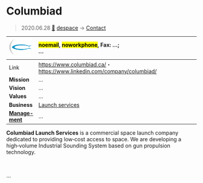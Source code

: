 # Columbiad
> 2020.06.28 [🚀](../index/index.md) [despace](index.md) → [Contact](contact.md)

|[![](f/con/c/columbiad_logo1_thumb.png)](f/con/c/columbiad_logo1.png)|<mark>noemail</mark>, <mark>noworkphone</mark>, Fax: …;<br> *…*|
|:--|:--|
|Link|<https://www.columbiad.ca/>・ <https://www.linkedin.com/company/columbiad/>|
|**Mission**|…|
|**Vision**|…|
|**Values**|…|
|**Business**|[Launch services](lv.md)|
|**[Manage-<br>ment](mgmt.md)**|…|

**Columbiad Launch Services** is a commercial space launch company dedicated to providing low‑cost access to space. We are developing a high‑volume Industrial Sounding System based on gun propulsion technology.

<p style="page-break-after:always"> </p>

…

